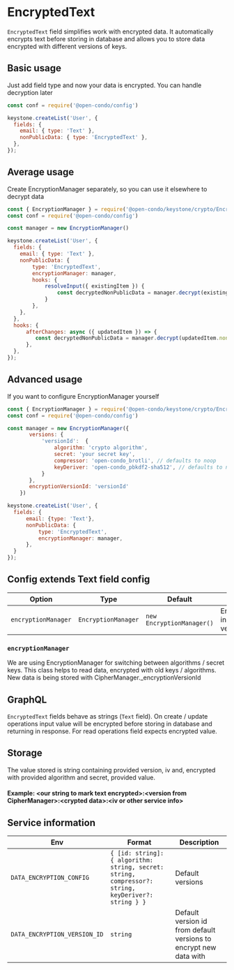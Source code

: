 # EncryptedText

`EncryptedText` field simplifies work with encrypted data. It automatically encrypts text before storing in
database and allows you to store data encrypted with different versions of keys.

## Basic usage
Just add field type and now your data is encrypted. You can handle decryption later

```js
const conf = require('@open-condo/config')

keystone.createList('User', {
  fields: {
    email: { type: 'Text' },
    nonPublicData: { type: 'EncryptedText' },
  },
});
```

## Average usage
Create EncryptionManager separately, so you can use it elsewhere to decrypt data

```js
const { EncryptionManager } = require('@open-condo/keystone/crypto/EncryptionManager');
const conf = require('@open-condo/config')

const manager = new EncryptionManager()

keystone.createList('User', {
  fields: {
    email: { type: 'Text' },
    nonPublicData: { 
        type: 'EncryptedText',
        encryptionManager: manager,
        hooks: {
            resolveInput({ existingItem }) {
                const decryptedNonPublicData = manager.decrypt(existingItem.nonPublicData)
            }
        },
    },
  },
  hooks: {
      afterChanges: async ({ updatedItem }) => {
         const decryptedNonPublicData = manager.decrypt(updatedItem.nonPublicData)
      },   
  }, 
});
```

## Advanced usage
If you want to configure EncryptionManager yourself

```js
const { EncryptionManager } = require('@open-condo/keystone/crypto/EncryptionManager');
const conf = require('@open-condo/config')

const manager = new EncryptionManager({
       versions: { 
           'versionId':  { 
               algorithm: 'crypto algorithm',
               secret: 'your secret key',
               compressor: 'open-condo_brotli', // defaults to noop
               keyDeriver: 'open-condo_pbkdf2-sha512', // defaults to noop
           }
       },
       encryptionVersionId: 'versionId'
    })

keystone.createList('User', {
  fields: {
      email: {type: 'Text'},
      nonPublicData: {
          type: 'EncryptedText',
          encryptionManager: manager,
      },
  }
});
```

## Config extends Text field config

| Option              | Type                | Default                   | Description                               |
|---------------------|---------------------|---------------------------|-------------------------------------------|
| `encryptionManager` | `EncryptionManager` | `new EncryptionManager()` | EncryptionManager instance with versions. |

### `encryptionManager`

We are using EncryptionManager for switching between algorithms / secret keys. This class helps to read data, 
encrypted with old keys / algorithms. New data is being stored with CipherManager._encryptionVersionId

## GraphQL

`EncryptedText` fields behave as strings (`Text` field). On create / update operations input value will be
encrypted before storing in database and returning in response. For read operations field expects encrypted value.

## Storage

The value stored is string containing provided version, iv and, encrypted with provided algorithm and secret, provided value.
#### Example: \<our string to mark text encrypted\>:\<version from CipherManager\>:\<crypted data\>:\<iv or other service info\>

## Service information

| Env                          | Format                                                                                              | Description                                                       |
|------------------------------|-----------------------------------------------------------------------------------------------------|-------------------------------------------------------------------|
| `DATA_ENCRYPTION_CONFIG`     | `{ [id: string]: { algorithm: string, secret: string, compressor?: string, keyDeriver?: string } }` | Default versions                                                  |
| `DATA_ENCRYPTION_VERSION_ID` | `string`                                                                                            | Default version id from default versions to encrypt new data with |

